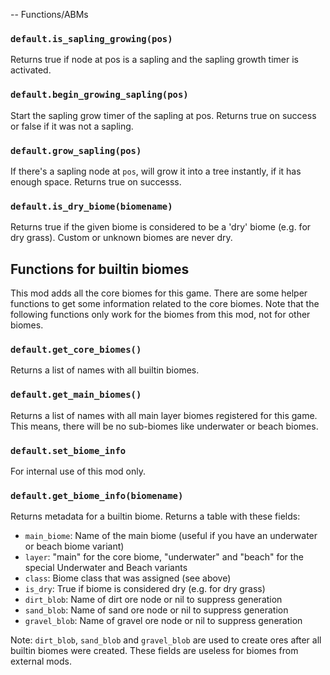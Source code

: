 -- Functions/ABMs

### `default.is_sapling_growing(pos)`

Returns true if node at pos is a sapling and
the sapling growth timer is activated.

### `default.begin_growing_sapling(pos)`
Start the sapling grow timer of the sapling at pos.
Returns true on success or false if it was not a sapling.

### `default.grow_sapling(pos)`
If there's a sapling node at `pos`, will grow it into
a tree instantly, if it has enough space.
Returns true on successs.

### `default.is_dry_biome(biomename)`
Returns true if the given biome is considered to be
a 'dry' biome (e.g. for dry grass). Custom or unknown
biomes are never dry.

## Functions for builtin biomes

This mod adds all the core biomes for this game. There are some helper functions
to get some information related to the core biomes. Note that the
following functions only work for the biomes from this mod, not for 
other biomes.

### `default.get_core_biomes()`
Returns a list of names with all builtin biomes.

### `default.get_main_biomes()`
Returns a list of names with all main layer biomes registered for this game.
This means, there will be no sub-biomes like underwater or beach biomes.

### `default.set_biome_info`
For internal use of this mod only.

### `default.get_biome_info(biomename)`
Returns metadata for a builtin biome. Returns a table with these fields:

* `main_biome`: Name of the main biome (useful if you have an underwater or beach biome variant)
* `layer`: "main" for the core biome, "underwater" and "beach" for the special Underwater and Beach variants
* `class`: Biome class that was assigned (see above)
* `is_dry`: True if biome is considered dry (e.g. for dry grass)
* `dirt_blob`: Name of dirt ore node or nil to suppress generation
* `sand_blob`: Name of sand ore node or nil to suppress generation
* `gravel_blob`: Name of gravel ore node or nil to suppress generation

Note: `dirt_blob`, `sand_blob` and `gravel_blob` are used to create ores after all builtin
biomes were created. These fields are useless for biomes from
external mods.
